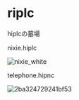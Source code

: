 # riplc
hiplcの墓場

nixie.hiplc

![nixie_white](https://user-images.githubusercontent.com/11388424/123547796-1d849e80-d79d-11eb-8cfc-5dac6a473afd.jpg)

</divider>

telephone.hipnc

![2ba324729241bf53](https://user-images.githubusercontent.com/11388424/123534426-17200380-d758-11eb-998d-167a4de7999c.jpg)
